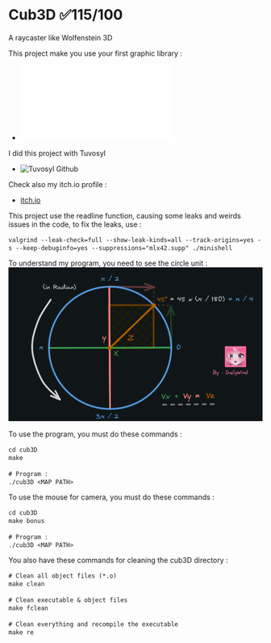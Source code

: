 # Cub3D ✅115/100
A raycaster like Wolfenstein 3D

This project make you use your first graphic library :
- ![cub3D subject](fr.subject.pdf)

I did this project with Tuvosyl
- ![Tuvosyl Github](https://github.com/tuvosyl)

Check also my itch.io profile :
- [itch.io](https://dailywind.itch.io/)

This project use the readline function, causing some leaks and weirds issues in the code, to fix the leaks, use :
```shell
valgrind --leak-check=full --show-leak-kinds=all --track-origins=yes -s --keep-debuginfo=yes --suppressions="mlx42.supp" ./minishell
```


To understand my program, you need to see the circle unit :
![](https://github.com/DailyWind00/Cub3D/blob/main/Screens/CircleUnitScreen.png)

To use the program, you must do these commands :
```shell
cd cub3D
make

# Program :
./cub3D <MAP PATH>
```

To use the mouse for camera, you must do these commands :
```shell
cd cub3D
make bonus

# Program :
./cub3D <MAP PATH>
```

You also have these commands for cleaning the cub3D directory :
```shell
# Clean all object files (*.o)
make clean

# Clean executable & object files
make fclean

# Clean everything and recompile the executable
make re
```
